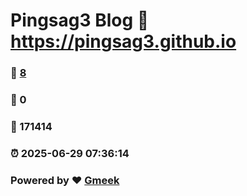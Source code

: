# Pingsag3 Blog :link: https://pingsag3.github.io 
### :page_facing_up: [8](https://pingsag3.github.io/tag.html) 
### :speech_balloon: 0 
### :hibiscus: 171414 
### :alarm_clock: 2025-06-29 07:36:14 
### Powered by :heart: [Gmeek](https://github.com/Meekdai/Gmeek)
